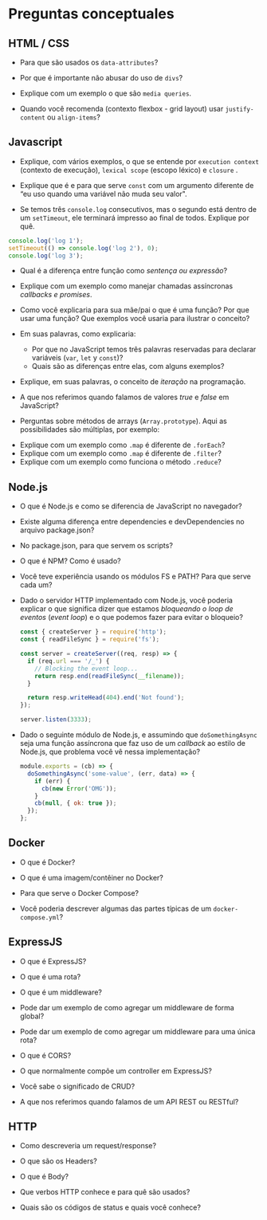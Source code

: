 # Preguntas conceptuales

## HTML / CSS

* Para que são usados os `data-attributes`?

* Por que é importante não abusar do uso de `divs`?

* Explique com um exemplo o que são `media queries`.

* Quando você recomenda (contexto flexbox - grid layout) usar `justify-content` ou `align-items`?


## Javascript

* Explique, com vários exemplos, o que se entende por `execution context` (contexto de execução), `lexical scope` (escopo léxico) e `closure` .

* Explique que é e para que serve `const` com um argumento diferente de “eu uso quando uma variável não muda seu valor".

* Se temos três `console.log` consecutivos, mas o segundo está dentro de um `setTimeout`, ele terminará impresso ao final de todos. Explique por quê.

```js
console.log('log 1');
setTimeout(() => console.log('log 2'), 0);
console.log('log 3');
```

* Qual é a diferença entre função como *sentença ou expressão*?

* Explique com um exemplo como manejar chamadas assíncronas *callbacks e promises*.

* Como você explicaria para sua mãe/pai o que é uma função? Por que usar uma função? Que exemplos você usaria para ilustrar o conceito?

* Em suas palavras, como explicaria:

    * Por que no JavaScript temos três palavras reservadas para declarar variáveis (`var`, `let` y `const`)?
    * Quais são as diferenças entre elas, com alguns exemplos?

* Explique, em suas palavras, o conceito de _iteração_ na programação.

* A que nos referimos quando falamos de valores _true_ e _false_ em JavaScript?

* Perguntas sobre métodos de arrays (`Array.prototype`). Aqui as possibilidades são múltiplas, por exemplo:
- Explique com um exemplo como `.map` é diferente de `.forEach`?
- Explique com um exemplo como `.map` é diferente de `.filter`?
- Explique com um exemplo como funciona o método `.reduce`?


## Node.js

* O que é Node.js e como se diferencia de JavaScript no navegador?

* Existe alguma diferença entre dependencies e devDependencies no arquivo package.json?

* No package.json, para que servem os scripts?

* O que é NPM? Como é usado?

* Você teve experiência usando os módulos FS e PATH? Para que serve cada um?

* Dado o servidor HTTP implementado com Node.js, você poderia explicar o que significa dizer que estamos *bloqueando o loop de eventos* (*event loop*) e o que podemos fazer para evitar o bloqueio?

  ```js
  const { createServer } = require('http');
  const { readFileSync } = require('fs');

  const server = createServer((req, resp) => {
    if (req.url === '/_') {
      // Blocking the event loop...
      return resp.end(readFileSync(__filename));
    }

    return resp.writeHead(404).end('Not found');
  });

  server.listen(3333);
  ```

* Dado o seguinte módulo de Node.js, e assumindo que `doSomethingAsync` seja uma função assíncrona que faz uso de um *callback* ao estilo de
Node.js, que problema você vê nessa implementação?

  ```js
  module.exports = (cb) => {
    doSomethingAsync('some-value', (err, data) => {
      if (err) {
        cb(new Error('OMG'));
      }
      cb(null, { ok: true });
    });
  };
  ```

## Docker

* O que é Docker?

* O que é uma imagem/contêiner no Docker?

* Para que serve o Docker Compose?

* Você poderia descrever algumas das partes típicas de um `docker-compose.yml`?

## ExpressJS

* O que é ExpressJS?

* O que é uma rota?

* O que é um middleware?

* Pode dar um exemplo de como agregar um middleware de forma global?

* Pode dar um exemplo de como agregar um middleware para uma única rota?

* O que é CORS?

* O que normalmente compõe um controller em ExpressJS?

* Você sabe o significado de CRUD?

* A que nos referimos quando falamos de um API REST ou RESTful?


## HTTP

* Como descreveria um request/response?

* O que são os Headers?

* O que é Body?

* Que verbos HTTP conhece e para quê são usados?

* Quais são os códigos de status e quais você conhece?

